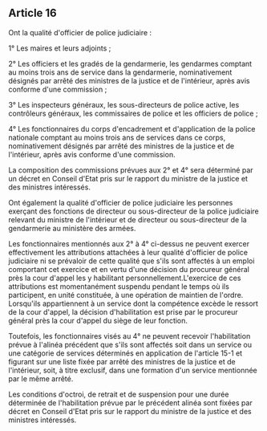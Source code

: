Article 16
----
Ont la qualité d'officier de police judiciaire :

1° Les maires et leurs adjoints ;

2° Les officiers et les gradés de la gendarmerie, les gendarmes comptant au
moins trois ans de service dans la gendarmerie, nominativement désignés par
arrêté des ministres de la justice et de l'intérieur, après avis conforme d'une
commission ;

3° Les inspecteurs généraux, les sous-directeurs de police active, les
contrôleurs généraux, les commissaires de police et les officiers de police ;

4° Les fonctionnaires du corps d'encadrement et d'application de la police
nationale comptant au moins trois ans de services dans ce corps, nominativement
désignés par arrêté des ministres de la justice et de l'intérieur, après avis
conforme d'une commission.

La composition des commissions prévues aux 2° et 4° sera déterminé par un décret
en Conseil d'Etat pris sur le rapport du ministre de la justice et des ministres
intéressés.

Ont également la qualité d'officier de police judiciaire les personnes exerçant
des fonctions de directeur ou sous-directeur de la police judiciaire relevant du
ministre de l'intérieur et de directeur ou sous-directeur de la gendarmerie au
ministère des armées.

Les fonctionnaires mentionnés aux 2° à 4° ci-dessus ne peuvent exercer
effectivement les attributions attachées à leur qualité d'officier de police
judiciaire ni se prévaloir de cette qualité que s'ils sont affectés à un emploi
comportant cet exercice et en vertu d'une décision du procureur général près la
cour d'appel les y habilitant personnellement.L'exercice de ces attributions est
momentanément suspendu pendant le temps où ils participent, en unité constituée,
à une opération de maintien de l'ordre. Lorsqu'ils appartiennent à un service
dont la compétence excède le ressort de la cour d'appel, la décision
d'habilitation est prise par le procureur général près la cour d'appel du siège
de leur fonction.

Toutefois, les fonctionnaires visés au 4° ne peuvent recevoir l'habilitation
prévue à l'alinéa précédent que s'ils sont affectés soit dans un service ou une
catégorie de services déterminés en application de l'article 15-1 et figurant
sur une liste fixée par arrêté des ministres de la justice et de l'intérieur,
soit, à titre exclusif, dans une formation d'un service mentionnée par le même
arrêté.

Les conditions d'octroi, de retrait et de suspension pour une durée déterminée
de l'habilitation prévue par le précédent alinéa sont fixées par décret en
Conseil d'Etat pris sur le rapport du ministre de la justice et des ministres
intéressés.
